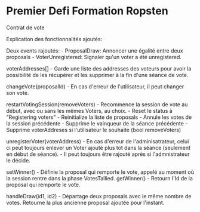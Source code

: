 # Premier Defi Formation Ropsten
Contrat de vote

Explication des fonctionnalités ajoutés:


Deux events rajoutés:
    - ProposalDraw: Annoncer une égalité entre deux proposals
    - VoterUnregistered: Signaler qu'un voter a été unregistered.

voterAddresses[] - Garde une liste des addresses des voteurs pour avoir la possibilité de les récupérer et les supprimer à la fin d'une séance de vote.


changeVote(proposalId) - En cas d'erreur de l'utilisateur, il peut changer son vote.

restartVotingSession(removeVoters) - Recommence la session de vote au début, avec ou sans les mêmes Voters, au choix.
    - Reset le status à "Registering voters"
    - Reinitialize la liste de proposals
    - Annule les votes de la session précédente
    - Supprime le vainqueur de la séance précédente
    - Supprime voterAddreses si l'utilisateur le souhaite (bool removeVoters)    
    

unregisterVoter(voterAddress) - En cas d'erreur de l'adminisatrateur, celui ci peut toujours enlever un Voter ajouté plus tot dans la séance (seulement en début de séance).
    - Il peut toujours être rajouté après si l'admnistrateur le décide.
    
setWinner() - Définie la proposal qui remporte le vote, appelé au moment où la session rentre dans la phase VotesTallied. 
getWinner() - Retourn l'Id de la proposal qui remporte le vote.

handleDraw(id1, id2) - Départage deux proposals avec le même nombre de votes. Retourne la plus ancienne proposal ajoutée pour l'instant.
